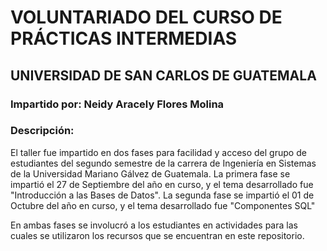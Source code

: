 # VOLUNTARIADO DEL CURSO DE PRÁCTICAS INTERMEDIAS
## UNIVERSIDAD DE SAN CARLOS DE GUATEMALA

### Impartido por: Neidy Aracely Flores Molina

### Descripción:
El taller fue impartido en dos fases para facilidad y acceso del grupo de estudiantes del segundo semestre de la carrera de Ingeniería en Sistemas de la Universidad Mariano Gálvez de Guatemala.
La primera fase se impartió el 27 de Septiembre del año en curso, y el tema desarrollado fue "Introducción a las Bases de Datos".
La segunda fase se impartió el 01 de Octubre del año en curso, y el tema desarrollado fue "Componentes SQL"

En ambas fases se involucró a los estudiantes en actividades para las cuales se utilizaron los recursos que se encuentran en este repositorio.

